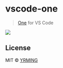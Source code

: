 # vscode-one
>[One](http://wufazhuce.com/) for VS Code 

![](https://wx2.sinaimg.cn/large/65ad7d5aly1g5muow9hsjj21bz0u0ae9.jpg)

## License

MIT © [YRMING](https://github.com/yrming)